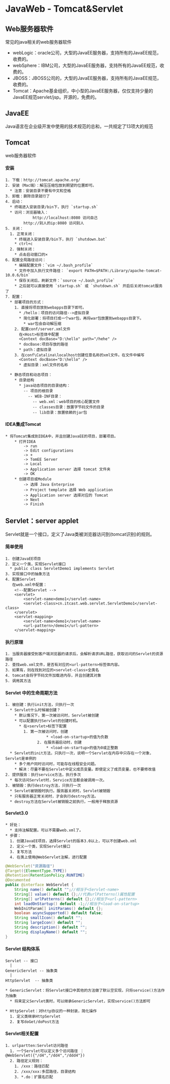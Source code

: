 # JavaWeb - Tomcat&Servlet



## Web服务器软件

常见的java相关的web服务器软件

- webLogic：oracle公司，大型的JavaEE服务器，支持所有的JavaEE规范，收费的。
- webSphere：IBM公司，大型的JavaEE服务器，支持所有的JavaEE规范，收费的。
- JBOSS：JBOSS公司的，大型的JavaEE服务器，支持所有的JavaEE规范，收费的。
- Tomcat：Apache基金组织，中小型的JavaEE服务器，仅仅支持少量的JavaEE规范servlet/jsp。开源的，免费的。

## JavaEE

Java语言在企业级开发中使用的技术规范的总和，一共规定了13项大的规范



## Tomcat

web服务器软件

#### 安装


	1. 下载：http://tomcat.apache.org/
	2. 安装（Mac端）：解压压缩包放到期望的位置即可。
	  * 注意：安装目录不要有中文和空格
	3. 卸载：删除目录就行了
	4. 启动：
	  * 终端进入安装目录/bin下，执行 `startup.sh`
	  * 访问：浏览器输入：
	  			http://localhost:8080 访问自己
	        http://别人的ip:8080 访问别人
	5. 关闭：
	  1. 正常关闭：
	    * 终端进入安装目录/bin下，执行 `shutdown.bat`
	    * ctrl+c
	  2. 强制关闭：
	    * 点击启动窗口的×
	6. 配置全局路径访问：
		* 编辑配置文件：`vim ~/.bash_profile`
		* 文件中加入执行文件路径： `export PATH=$PATH:/Library/apache-tomcat-10.0.6/bin`
		* 保存关闭后，刷新文件：`source ~/.bash_profile`
		* 之后就可以直接使用 `startup.sh` 或 `shutdown.sh` 开启后关闭tomcat服务了
	7. 配置：
	  * 部署项目的方式：
	    1. 直接将项目放到webapps目录下即可。
	      * /hello：项目的访问路径-->虚拟目录
	      * 简化部署：将项目打成一个war包，再将war包放置到webapps目录下。
	        * war包会自动解压缩
	    2. 配置conf/server.xml文件
	      在<Host>标签体中配置
	      <Context docBase="D:\hello" path="/hehe" />
	      * docBase:项目存放的路径
	      * path：虚拟目录
	    3. 在conf\Catalina\localhost创建任意名称的xml文件。在文件中编写
	      <Context docBase="D:\hello" />
	      * 虚拟目录：xml文件的名称
	
	  * 静态项目和动态项目：
	    * 目录结构
	      * java动态项目的目录结构：
	        -- 项目的根目录
	          -- WEB-INF目录：
	            -- web.xml：web项目的核心配置文件
	            -- classes目录：放置字节码文件的目录
	            -- lib目录：放置依赖的jar包

#### IDEA集成Tomcat


	* 将Tomcat集成到IDEA中，并且创建JavaEE的项目，部署项目。
		* 打开IDEA 
			-> run 
			-> Edit configurations 
			-> + 
			-> TomEE Server 
			-> Local 
			-> Application server 选择 tomcat 文件夹
			-> OK
		* 创建项目或Module
			-> 选择 Java Enterprise
			-> Project template 选择 Web application
			-> Application server 选择对应的 Tomcat
			-> Next 
			-> Finish



## Servlet：server applet

Servlet就是一个接口，定义了Java类被浏览器访问到(tomcat识别)的规则。

#### 简单使用

```
1. 创建JavaEE项目
2. 定义一个类，实现Servlet接口
  * public class ServletDemo1 implements Servlet
3. 实现接口中的抽象方法
4. 配置Servlet
   在web.xml中配置：
    <!--配置Servlet -->
    <servlet>
        <servlet-name>demo1</servlet-name>
        <servlet-class>cn.itcast.web.servlet.ServletDemo1</servlet-class>
    </servlet>
    <servlet-mapping>
        <servlet-name>demo1</servlet-name>
        <url-pattern>/demo1</url-pattern>
    </servlet-mapping>
```

#### 执行原理

```
1. 当服务器接受到客户端浏览器的请求后，会解析请求URL路径，获取访问的Servlet的资源路径
2. 查找web.xml文件，是否有对应的<url-pattern>标签体内容。
3. 如果有，则在找到对应的<servlet-class>全类名
4. tomcat会将字节码文件加载进内存，并且创建其对象
5. 调用其方法
```

#### Servlet 中的生命周期方法


	1. 被创建：执行init方法，只执行一次
	  * Servlet什么时候被创建？
	    * 默认情况下，第一次被访问时，Servlet被创建
	    * 可以配置执行Servlet的创建时机。
	      * 在<servlet>标签下配置
	        1. 第一次被访问时，创建
	                  * <load-on-startup>的值为负数
	              2. 在服务器启动时，创建
	                  * <load-on-startup>的值为0或正整数
	  * Servlet的init方法，只执行一次，说明一个Servlet在内存中只存在一个对象，Servlet是单例的
	    * 多个用户同时访问时，可能存在线程安全问题。
	    * 解决：尽量不要在Servlet中定义成员变量。即使定义了成员变量，也不要修改值
	2. 提供服务：执行service方法，执行多次
	  * 每次访问Servlet时，Service方法都会被调用一次。
	3. 被销毁：执行destroy方法，只执行一次
	  * Servlet被销毁时执行。服务器关闭时，Servlet被销毁
	  * 只有服务器正常关闭时，才会执行destroy方法。
	  * destroy方法在Servlet被销毁之前执行，一般用于释放资源

#### Servlet3.0

 ```
 * 好处：
   * 支持注解配置。可以不需要web.xml了。
 * 步骤：
   1. 创建JavaEE项目，选择Servlet的版本3.0以上，可以不创建web.xml
   2. 定义一个类，实现Servlet接口
   3. 复写方法
   4. 在类上使用@WebServlet注解，进行配置
 ```


```java
@WebServlet("资源路径")
@Target({ElementType.TYPE})
@Retention(RetentionPolicy.RUNTIME)
@Documented
public @interface WebServlet {
    String name() default "";//相当于<Servlet-name>
    String[] value() default {};//代表urlPatterns()属性配置
    String[] urlPatterns() default {};//相当于<url-pattern>
    int loadOnStartup() default -1;//相当于<load-on-startup>
    WebInitParam[] initParams() default {};
    boolean asyncSupported() default false;
    String smallIcon() default "";
    String largeIcon() default "";
    String description() default "";
    String displayName() default "";
}
```

#### Servlet 结构体系

```
Servlet -- 接口
  |
GenericServlet -- 抽象类
  |
HttpServlet  -- 抽象类

* GenericServlet：将Servlet接口中其他的方法做了默认空实现，只将service()方法作为抽象
  * 将来定义Servlet类时，可以继承GenericServlet，实现service()方法即可

* HttpServlet：对http协议的一种封装，简化操作
  1. 定义类继承HttpServlet
  2. 复写doGet/doPost方法
```

#### Servlet相关配置

```
1. urlpartten:Servlet访问路径
  1. 一个Servlet可以定义多个访问路径 ： @WebServlet({"/d4","/dd4","/ddd4"})
  2. 路径定义规则：
    1. /xxx：路径匹配
    2. /xxx/xxx:多层路径，目录结构
    3. *.do：扩展名匹配
```

